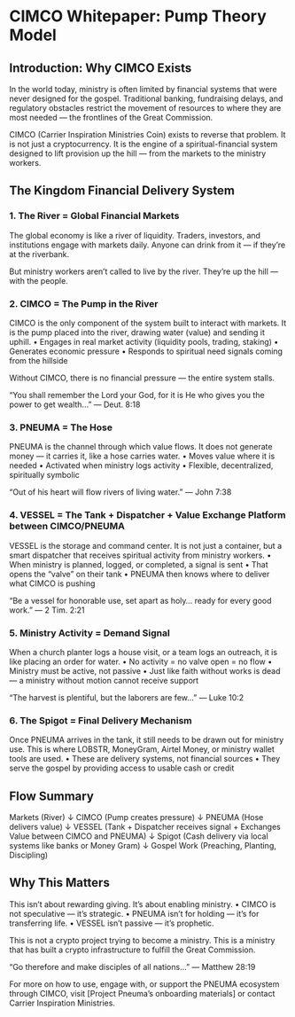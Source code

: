# CIMCO Whitepaper: Pump Theory Model



## Introduction: Why CIMCO Exists

In the world today, ministry is often limited by financial systems that were never designed for the gospel. Traditional banking, fundraising delays, and regulatory obstacles restrict the movement of resources to where they are most needed — the frontlines of the Great Commission.

CIMCO (Carrier Inspiration Ministries Coin) exists to reverse that problem. It is not just a cryptocurrency. It is the engine of a spiritual-financial system designed to lift provision up the hill — from the markets to the ministry workers.


## The Kingdom Financial Delivery System

### 1. The River = Global Financial Markets

The global economy is like a river of liquidity. Traders, investors, and institutions engage with markets daily. Anyone can drink from it — if they’re at the riverbank.

But ministry workers aren’t called to live by the river. They’re up the hill — with the people.


### 2. CIMCO = The Pump in the River

CIMCO is the only component of the system built to interact with markets. It is the pump placed into the river, drawing water (value) and sending it uphill.
	•	Engages in real market activity (liquidity pools, trading, staking)
	•	Generates economic pressure
	•	Responds to spiritual need signals coming from the hillside

Without CIMCO, there is no financial pressure — the entire system stalls.

“You shall remember the Lord your God, for it is He who gives you the power to get wealth…” — Deut. 8:18


### 3. PNEUMA = The Hose

PNEUMA is the channel through which value flows. It does not generate money — it carries it, like a hose carries water.
	•	Moves value where it is needed
	•	Activated when ministry logs activity
	•	Flexible, decentralized, spiritually symbolic

“Out of his heart will flow rivers of living water.” — John 7:38


### 4. VESSEL = The Tank + Dispatcher + Value Exchange Platform between CIMCO/PNEUMA

VESSEL is the storage and command center. It is not just a container, but a smart dispatcher that receives spiritual activity from ministry workers.
	•	When ministry is planned, logged, or completed, a signal is sent
	•	That opens the “valve” on their tank
	•	PNEUMA then knows where to deliver what CIMCO is pushing

“Be a vessel for honorable use, set apart as holy… ready for every good work.” — 2 Tim. 2:21


### 5. Ministry Activity = Demand Signal

When a church planter logs a house visit, or a team logs an outreach, it is like placing an order for water.
	•	No activity = no valve open = no flow
	•	Ministry must be active, not passive
	•	Just like faith without works is dead — a ministry without motion cannot receive support

“The harvest is plentiful, but the laborers are few…” — Luke 10:2


### 6. The Spigot = Final Delivery Mechanism

Once PNEUMA arrives in the tank, it still needs to be drawn out for ministry use. This is where LOBSTR, MoneyGram, Airtel Money, or ministry wallet tools are used.
	•	These are delivery systems, not financial sources
	•	They serve the gospel by providing access to usable cash or credit


## Flow Summary

Markets (River)
     ↓
CIMCO (Pump creates pressure)
     ↓
PNEUMA (Hose delivers value)
     ↓
VESSEL (Tank + Dispatcher receives signal + Exchanges Value between CIMCO and PNEUMA)
     ↓
Spigot (Cash delivery via local systems like banks or Money Gram)
     ↓
Gospel Work (Preaching, Planting, Discipling)


## Why This Matters

This isn’t about rewarding giving. It’s about enabling ministry.
	•	CIMCO is not speculative — it’s strategic.
	•	PNEUMA isn’t for holding — it’s for transferring life.
	•	VESSEL isn’t passive — it’s prophetic.

This is not a crypto project trying to become a ministry.
This is a ministry that has built a crypto infrastructure to fulfill the Great Commission.

“Go therefore and make disciples of all nations…” — Matthew 28:19


For more on how to use, engage with, or support the PNEUMA ecosystem through CIMCO, visit [Project Pneuma’s onboarding materials] or contact Carrier Inspiration Ministries.
